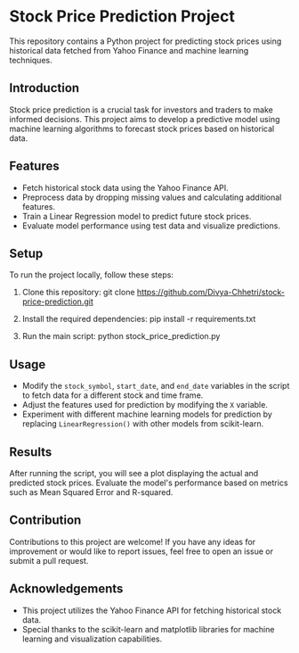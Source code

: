 # Stock Price Prediction Project

This repository contains a Python project for predicting stock prices using historical data fetched from Yahoo Finance and machine learning techniques.

## Introduction

Stock price prediction is a crucial task for investors and traders to make informed decisions. This project aims to develop a predictive model using machine learning algorithms to forecast stock prices based on historical data.

## Features

- Fetch historical stock data using the Yahoo Finance API.
- Preprocess data by dropping missing values and calculating additional features.
- Train a Linear Regression model to predict future stock prices.
- Evaluate model performance using test data and visualize predictions.

## Setup

To run the project locally, follow these steps:

1. Clone this repository:
       git clone https://github.com/Divya-Chhetri/stock-price-prediction.git


2. Install the required dependencies:
       pip install -r requirements.txt


3. Run the main script:
       python stock_price_prediction.py


## Usage

- Modify the `stock_symbol`, `start_date`, and `end_date` variables in the script to fetch data for a different stock and time frame.
- Adjust the features used for prediction by modifying the `X` variable.
- Experiment with different machine learning models for prediction by replacing `LinearRegression()` with other models from scikit-learn.

## Results

After running the script, you will see a plot displaying the actual and predicted stock prices. Evaluate the model's performance based on metrics such as Mean Squared Error and R-squared.

## Contribution

Contributions to this project are welcome! If you have any ideas for improvement or would like to report issues, feel free to open an issue or submit a pull request.

## Acknowledgements

- This project utilizes the Yahoo Finance API for fetching historical stock data.
- Special thanks to the scikit-learn and matplotlib libraries for machine learning and visualization capabilities.
